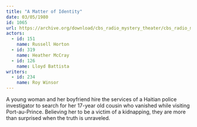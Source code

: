 ```yaml
---
title: "A Matter of Identity"
date: 03/05/1980
id: 1065
url: https://archive.org/download/cbs_radio_mystery_theater/cbs_radio_mystery_theater-1051-1100.zip/cbs_radio_mystery_theater-1051-1100%2Fcbsrmt_1065_a_matter_of_identity.mp3
actors:  
  - id: 151
    name: Russell Horton  
  - id: 319
    name: Heather McCray  
  - id: 126
    name: Lloyd Battista
writers:  
  - id: 234
    name: Roy Winsor
---
```

A young woman and her boyfriend hire the services of a Haitian police investigator to search for her 17-year old cousin who vanished while visiting Port-au-Prince. Believing her to be a victim of a kidnapping, they are more than surprised when the truth is unraveled.